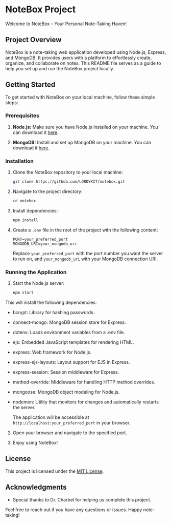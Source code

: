 # NoteBox Project

Welcome to NoteBox – Your Personal Note-Taking Haven!

## Project Overview

NoteBox is a note-taking web application developed using Node.js, Express, and MongoDB. It provides users with a platform to effortlessly create, organize, and collaborate on notes. This README file serves as a guide to help you set up and run the NoteBox project locally.

## Getting Started

To get started with NoteBox on your local machine, follow these simple steps:

### Prerequisites

1. **Node.js:** Make sure you have Node.js installed on your machine. You can download it [here](https://nodejs.org/).

2. **MongoDB:** Install and set up MongoDB on your machine. You can download it [here](https://www.mongodb.com/try/download/community).

### Installation

1. Clone the NoteBox repository to your local machine:

   ```bash
   git clone https://github.com/LORDYKIT/notebox.git
   ```

2. Navigate to the project directory:

   ```bash
   cd notebox
   ```

3. Install dependencies:

   ```bash
   npm install
   ```

4. Create a `.env` file in the root of the project with the following content:

   ```env
   PORT=your_preferred_port
   MONGODB_URI=your_mongodb_uri
   ```

   Replace `your_preferred_port` with the port number you want the server to run on, and `your_mongodb_uri` with your MongoDB connection URI.

### Running the Application

1. Start the Node.js server:

   ```bash
   npm start
   ```
This will install the following dependencies:

* bcrypt: Library for hashing passwords.
* connect-mongo: MongoDB session store for Express.
* dotenv: Loads environment variables from a .env file.
* ejs: Embedded JavaScript templates for rendering HTML.
* express: Web framework for Node.js.
* express-ejs-layouts: Layout support for EJS in Express.
* express-session: Session middleware for Express.
* method-override: Middleware for handling HTTP method overrides.
* mongoose: MongoDB object modeling for Node.js.
* nodemon: Utility that monitors for changes and automatically restarts the server.


   The application will be accessible at `http://localhost:your_preferred_port` in your browser.

2. Open your browser and navigate to the specified port.

3. Enjoy using NoteBox!


## License

This project is licensed under the [MIT License](LICENSE.md).

## Acknowledgments

- Special thanks to Dr. Charbel for helping us complete this project.

Feel free to reach out if you have any questions or issues. Happy note-taking!
